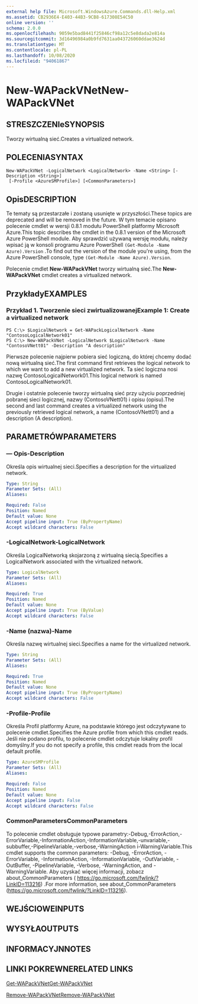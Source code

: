 ```yaml
---
external help file: Microsoft.WindowsAzure.Commands.dll-Help.xml
ms.assetid: CB2936E4-E403-44B3-9CB8-617308E54C50
online version: ''
schema: 2.0.0
ms.openlocfilehash: 9059e5bad8441f25846cf98a12c5e8dada2e814a
ms.sourcegitcommit: 3d16496984a0b9fd7631aa043726060ddae3624d
ms.translationtype: MT
ms.contentlocale: pl-PL
ms.lasthandoff: 10/08/2020
ms.locfileid: "94061867"
---
```

# <span data-ttu-id="54609-101">New-WAPackVNet</span><span class="sxs-lookup"><span data-stu-id="54609-101">New-WAPackVNet</span></span>

## <span data-ttu-id="54609-102">STRESZCZENIe</span><span class="sxs-lookup"><span data-stu-id="54609-102">SYNOPSIS</span></span>
<span data-ttu-id="54609-103">Tworzy wirtualną sieć.</span><span class="sxs-lookup"><span data-stu-id="54609-103">Creates a virtualized network.</span></span>

## <span data-ttu-id="54609-104">POLECENIA</span><span class="sxs-lookup"><span data-stu-id="54609-104">SYNTAX</span></span>

```
New-WAPackVNet -LogicalNetwork <LogicalNetwork> -Name <String> [-Description <String>]
 [-Profile <AzureSMProfile>] [<CommonParameters>]
```

## <span data-ttu-id="54609-105">Opis</span><span class="sxs-lookup"><span data-stu-id="54609-105">DESCRIPTION</span></span>
<span data-ttu-id="54609-106">Te tematy są przestarzałe i zostaną usunięte w przyszłości.</span><span class="sxs-lookup"><span data-stu-id="54609-106">These topics are deprecated and will be removed in the future.</span></span>
<span data-ttu-id="54609-107">W tym temacie opisano polecenie cmdlet w wersji 0.8.1 modułu PowerShell platformy Microsoft Azure.</span><span class="sxs-lookup"><span data-stu-id="54609-107">This topic describes the cmdlet in the 0.8.1 version of the Microsoft Azure PowerShell module.</span></span>
<span data-ttu-id="54609-108">Aby sprawdzić używaną wersję modułu, należy wpisać ją w konsoli programu Azure PowerShell `(Get-Module -Name Azure).Version` .</span><span class="sxs-lookup"><span data-stu-id="54609-108">To find out the version of the module you're using, from the Azure PowerShell console, type `(Get-Module -Name Azure).Version`.</span></span>

<span data-ttu-id="54609-109">Polecenie cmdlet **New-WAPackVNet** tworzy wirtualną sieć.</span><span class="sxs-lookup"><span data-stu-id="54609-109">The **New-WAPackVNet** cmdlet creates a virtualized network.</span></span>

## <span data-ttu-id="54609-110">Przykłady</span><span class="sxs-lookup"><span data-stu-id="54609-110">EXAMPLES</span></span>

### <span data-ttu-id="54609-111">Przykład 1. Tworzenie sieci zwirtualizowanej</span><span class="sxs-lookup"><span data-stu-id="54609-111">Example 1: Create a virtualized network</span></span>
```
PS C:\> $LogicalNetwork = Get-WAPackLogicalNetwork -Name "ContosoLogicalNetwork01"
PS C:\> New-WAPackVNet -LogicalNetwork $LogicalNetwork -Name "ContosoVNett01" -Description "A description"
```

<span data-ttu-id="54609-112">Pierwsze polecenie najpierw pobiera sieć logiczną, do której chcemy dodać nową wirtualną sieć.</span><span class="sxs-lookup"><span data-stu-id="54609-112">The first command first retrieves the logical network to which we want to add a new virtualized network.</span></span>
<span data-ttu-id="54609-113">Ta sieć logiczna nosi nazwę ContosoLogicalNetwork01.</span><span class="sxs-lookup"><span data-stu-id="54609-113">This logical network is named ContosoLogicalNetwork01.</span></span>

<span data-ttu-id="54609-114">Drugie i ostatnie polecenie tworzy wirtualną sieć przy użyciu poprzedniej pobranej sieci logicznej, nazwy (ContosoVNett01) i opisu (opisu).</span><span class="sxs-lookup"><span data-stu-id="54609-114">The second and last command creates a virtualized network using the previously retrieved logical network, a name (ContosoVNett01) and a description (A description).</span></span>

## <span data-ttu-id="54609-115">PARAMETRÓW</span><span class="sxs-lookup"><span data-stu-id="54609-115">PARAMETERS</span></span>

### <span data-ttu-id="54609-116">— Opis</span><span class="sxs-lookup"><span data-stu-id="54609-116">-Description</span></span>
<span data-ttu-id="54609-117">Określa opis wirtualnej sieci.</span><span class="sxs-lookup"><span data-stu-id="54609-117">Specifies a description for the virtualized network.</span></span>

```yaml
Type: String
Parameter Sets: (All)
Aliases:

Required: False
Position: Named
Default value: None
Accept pipeline input: True (ByPropertyName)
Accept wildcard characters: False
```

### <span data-ttu-id="54609-118">-LogicalNetwork</span><span class="sxs-lookup"><span data-stu-id="54609-118">-LogicalNetwork</span></span>
<span data-ttu-id="54609-119">Określa LogicalNetworką skojarzoną z wirtualną siecią.</span><span class="sxs-lookup"><span data-stu-id="54609-119">Specifies a LogicalNetwork associated with the virtualized network.</span></span>

```yaml
Type: LogicalNetwork
Parameter Sets: (All)
Aliases:

Required: True
Position: Named
Default value: None
Accept pipeline input: True (ByValue)
Accept wildcard characters: False
```

### <span data-ttu-id="54609-120">-Name (nazwa)</span><span class="sxs-lookup"><span data-stu-id="54609-120">-Name</span></span>
<span data-ttu-id="54609-121">Określa nazwę wirtualnej sieci.</span><span class="sxs-lookup"><span data-stu-id="54609-121">Specifies a name for the virtualized network.</span></span>

```yaml
Type: String
Parameter Sets: (All)
Aliases:

Required: True
Position: Named
Default value: None
Accept pipeline input: True (ByPropertyName)
Accept wildcard characters: False
```

### <span data-ttu-id="54609-122">-Profile</span><span class="sxs-lookup"><span data-stu-id="54609-122">-Profile</span></span>
<span data-ttu-id="54609-123">Określa Profil platformy Azure, na podstawie którego jest odczytywane to polecenie cmdlet.</span><span class="sxs-lookup"><span data-stu-id="54609-123">Specifies the Azure profile from which this cmdlet reads.</span></span>
<span data-ttu-id="54609-124">Jeśli nie podano profilu, to polecenie cmdlet odczytuje lokalny profil domyślny.</span><span class="sxs-lookup"><span data-stu-id="54609-124">If you do not specify a profile, this cmdlet reads from the local default profile.</span></span>

```yaml
Type: AzureSMProfile
Parameter Sets: (All)
Aliases:

Required: False
Position: Named
Default value: None
Accept pipeline input: False
Accept wildcard characters: False
```

### <span data-ttu-id="54609-125">CommonParameters</span><span class="sxs-lookup"><span data-stu-id="54609-125">CommonParameters</span></span>
<span data-ttu-id="54609-126">To polecenie cmdlet obsługuje typowe parametry:-Debug,-ErrorAction,-ErrorVariable,-InformationAction,-InformationVariable,-unvariable,-subbuffer,-PipelineVariable,-verbose,-WarningAction i-WarningVariable.</span><span class="sxs-lookup"><span data-stu-id="54609-126">This cmdlet supports the common parameters: -Debug, -ErrorAction, -ErrorVariable, -InformationAction, -InformationVariable, -OutVariable, -OutBuffer, -PipelineVariable, -Verbose, -WarningAction, and -WarningVariable.</span></span> <span data-ttu-id="54609-127">Aby uzyskać więcej informacji, zobacz about_CommonParameters ( https://go.microsoft.com/fwlink/?LinkID=113216) .</span><span class="sxs-lookup"><span data-stu-id="54609-127">For more information, see about_CommonParameters (https://go.microsoft.com/fwlink/?LinkID=113216).</span></span>

## <span data-ttu-id="54609-128">WEJŚCIOWE</span><span class="sxs-lookup"><span data-stu-id="54609-128">INPUTS</span></span>

## <span data-ttu-id="54609-129">WYSYŁA</span><span class="sxs-lookup"><span data-stu-id="54609-129">OUTPUTS</span></span>

## <span data-ttu-id="54609-130">INFORMACYJN</span><span class="sxs-lookup"><span data-stu-id="54609-130">NOTES</span></span>

## <span data-ttu-id="54609-131">LINKI POKREWNE</span><span class="sxs-lookup"><span data-stu-id="54609-131">RELATED LINKS</span></span>

[<span data-ttu-id="54609-132">Get-WAPackVNet</span><span class="sxs-lookup"><span data-stu-id="54609-132">Get-WAPackVNet</span></span>](./Get-WAPackVNet.md)

[<span data-ttu-id="54609-133">Remove-WAPackVNet</span><span class="sxs-lookup"><span data-stu-id="54609-133">Remove-WAPackVNet</span></span>](./Remove-WAPackVNet.md)


